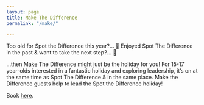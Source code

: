 ```yaml
---
layout: page
title: Make The Difference
permalink: "/make/"

---
```

Too old for Spot the Difference this year?… 🙁   Enjoyed Spot The Difference in the past & want to take the next step?… 🙂

…then Make The Difference might just be the holiday for you! For 15-17 year-olds interested in a fantastic holiday and exploring leadership, it’s on at the same time as Spot The Difference & in the same place. Make the Difference guests help to lead the Spot the Difference holiday!

Book [here](http://www.scriptureunion.org.uk/ScriptureUnionHolidays/HolidaysFolder/MaketheDifference/3521393.id "Book now").